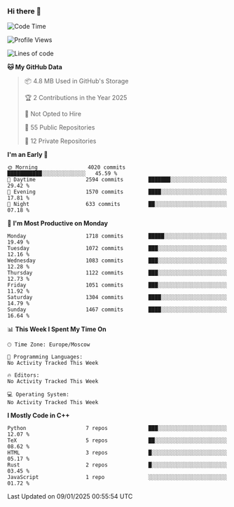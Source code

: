 ### Hi there 👋

<!--
**SemenMartynov/SemenMartynov** is a ✨ _special_ ✨ repository because its `README.md` (this file) appears on your GitHub profile.

Here are some ideas to get you started:

- 🔭 I’m currently working on ...
- 🌱 I’m currently learning ...
- 👯 I’m looking to collaborate on ...
- 🤔 I’m looking for help with ...
- 💬 Ask me about ...
- 📫 How to reach me: ...
- 😄 Pronouns: ...
- ⚡ Fun fact: ...
-->

<!--START_SECTION:waka-->
![Code Time](http://img.shields.io/badge/Code%20Time-0%20secs-blue)

![Profile Views](http://img.shields.io/badge/Profile%20Views-2-blue)

![Lines of code](https://img.shields.io/badge/From%20Hello%20World%20I%27ve%20Written-7.6%20million%20lines%20of%20code-blue)

**🐱 My GitHub Data** 

> 📦 4.8 MB Used in GitHub's Storage 
 > 
> 🏆 2 Contributions in the Year 2025
 > 
> 🚫 Not Opted to Hire
 > 
> 📜 55 Public Repositories 
 > 
> 🔑 12 Private Repositories 
 > 
**I'm an Early 🐤** 

```text
🌞 Morning                4020 commits        ███████████░░░░░░░░░░░░░░   45.59 % 
🌆 Daytime                2594 commits        ███████░░░░░░░░░░░░░░░░░░   29.42 % 
🌃 Evening                1570 commits        ████░░░░░░░░░░░░░░░░░░░░░   17.81 % 
🌙 Night                  633 commits         ██░░░░░░░░░░░░░░░░░░░░░░░   07.18 % 
```
📅 **I'm Most Productive on Monday** 

```text
Monday                   1718 commits        █████░░░░░░░░░░░░░░░░░░░░   19.49 % 
Tuesday                  1072 commits        ███░░░░░░░░░░░░░░░░░░░░░░   12.16 % 
Wednesday                1083 commits        ███░░░░░░░░░░░░░░░░░░░░░░   12.28 % 
Thursday                 1122 commits        ███░░░░░░░░░░░░░░░░░░░░░░   12.73 % 
Friday                   1051 commits        ███░░░░░░░░░░░░░░░░░░░░░░   11.92 % 
Saturday                 1304 commits        ████░░░░░░░░░░░░░░░░░░░░░   14.79 % 
Sunday                   1467 commits        ████░░░░░░░░░░░░░░░░░░░░░   16.64 % 
```


📊 **This Week I Spent My Time On** 

```text
🕑︎ Time Zone: Europe/Moscow

💬 Programming Languages: 
No Activity Tracked This Week

🔥 Editors: 
No Activity Tracked This Week

💻 Operating System: 
No Activity Tracked This Week
```

**I Mostly Code in C++** 

```text
Python                   7 repos             ███░░░░░░░░░░░░░░░░░░░░░░   12.07 % 
TeX                      5 repos             ██░░░░░░░░░░░░░░░░░░░░░░░   08.62 % 
HTML                     3 repos             █░░░░░░░░░░░░░░░░░░░░░░░░   05.17 % 
Rust                     2 repos             █░░░░░░░░░░░░░░░░░░░░░░░░   03.45 % 
JavaScript               1 repo              ░░░░░░░░░░░░░░░░░░░░░░░░░   01.72 % 
```




 Last Updated on 09/01/2025 00:55:54 UTC
<!--END_SECTION:waka-->